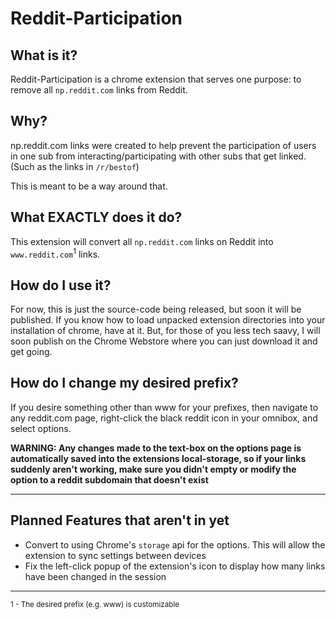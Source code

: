 # Reddit-Participation

## What is it?
Reddit-Participation is a chrome extension that serves one purpose: to remove all `np.reddit.com` links from Reddit.

## Why?
np.reddit.com links were created to help prevent the participation of users in one sub from interacting/participating with other subs that get linked. (Such as the links in `/r/bestof`)

This is meant to be a way around that.

## What EXACTLY does it do?
This extension will convert all `np.reddit.com` links on Reddit into `www.reddit.com`<sup>1</sup> links.

## How do I use it?
For now, this is just the source-code being released, but soon it will be published. If you know how to load unpacked extension directories into your installation of chrome, have at it. But, for those of you less tech saavy, I will soon publish on the Chrome Webstore where you can just download it and get going.

## How do I change my desired prefix?
If you desire something other than www for your prefixes, then navigate to any reddit.com page, right-click the black reddit icon in your omnibox, and select options. 

**WARNING: Any changes made to the text-box on the options page is automatically saved into the extensions local-storage, so if your links suddenly aren't working, make sure you didn't empty or modify the option to a reddit subdomain that doesn't exist**

---

## Planned Features that aren't in yet
* Convert to using Chrome's `storage` api for the options. This will allow the extension to sync settings between devices
* Fix the left-click popup of the extension's icon to display how many links have been changed in the session

---

<sup>1 - The desired prefix (e.g. www) is customizable</sup>
